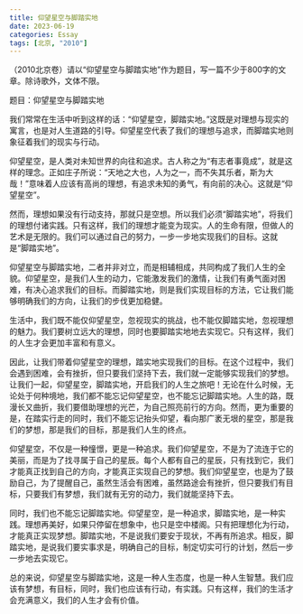 ```yaml
---
title: 仰望星空与脚踏实地
date: 2023-06-19
categories: Essay
tags: [北京, "2010"]
---
```


 （2010北京卷）请以“仰望星空与脚踏实地”作为题目，写一篇不少于800字的文章。除诗歌外，文体不限。

题目：仰望星空与脚踏实地

我们常常在生活中听到这样的话：“仰望星空，脚踏实地。”这既是对理想与现实的寓言，也是对人生道路的引导。仰望星空代表了我们的理想与追求，而脚踏实地则象征着我们的现实与行动。

仰望星空，是人类对未知世界的向往和追求。古人称之为“有志者事竟成”，就是这样的理念。正如庄子所说：“天地之大也，人为之一，而不失其乐者，斯为大哉！”意味着人应该有高尚的理想，有追求未知的勇气，有向前的决心。这就是“仰望星空”。

然而，理想如果没有行动支持，那就只是空想。所以我们必须“脚踏实地”，将我们的理想付诸实践。只有这样，我们的理想才能变为现实。人的生命有限，但做人的艺术是无限的。我们可以通过自己的努力，一步一步地实现我们的目标。这就是“脚踏实地”。

仰望星空与脚踏实地，二者并非对立，而是相辅相成，共同构成了我们人生的全貌。仰望星空，是我们人生的动力，它能激发我们的激情，让我们有勇气面对困难，有决心追求我们的目标。而脚踏实地，则是我们实现目标的方法，它让我们能够明确我们的方向，让我们的步伐更加稳健。

生活中，我们既不能仅仰望星空，忽视现实的挑战，也不能仅脚踏实地，忽视理想的魅力。我们要树立远大的理想，同时也要脚踏实地地去实现它。只有这样，我们的人生才会更加丰富和有意义。

因此，让我们带着仰望星空的理想，踏实地实现我们的目标。在这个过程中，我们会遇到困难，会有挫折，但只要我们坚持下去，我们就一定能够实现我们的梦想。让我们一起，仰望星空，脚踏实地，开启我们的人生之旅吧！无论在什么时候，无论处于何种境地，我们都不能忘记仰望星空，也不能忘记脚踏实地。人生的路，既漫长又曲折，我们要借助理想的光芒，为自己照亮前行的方向。然而，更为重要的是，在踏实行走的同时，我们不能忘记抬头仰望，看向那广袤无垠的星空，那是我们的梦想，那是我们的目标，那是我们人生的终点。

仰望星空，不仅是一种憧憬，更是一种追求。我们仰望星空，不是为了流连于它的美丽，而是为了找寻属于自己的星辰。每个人都有自己的星辰，只有找到它，我们才能真正找到自己的方向，才能真正实现自己的梦想。我们仰望星空，也是为了鼓励自己，为了提醒自己，虽然生活会有困难，虽然路途会有挫折，但只要我们有目标，只要我们有梦想，我们就有无穷的动力，我们就能坚持下去。

同时，我们也不能忘记脚踏实地。仰望星空，是一种追求，脚踏实地，是一种实践。理想再美好，如果只停留在想象中，也只是空中楼阁。只有把理想化为行动，才能真正实现梦想。脚踏实地，不是说我们要安于现状，不再有所追求。相反，脚踏实地，是说我们要实事求是，明确自己的目标，制定切实可行的计划，然后一步一步地去实现它。

总的来说，仰望星空与脚踏实地，这是一种人生态度，也是一种人生智慧。我们应该有梦想，有目标，同时，我们也应该有行动，有实践。只有这样，我们的生活才会充满意义，我们的人生才会有价值。